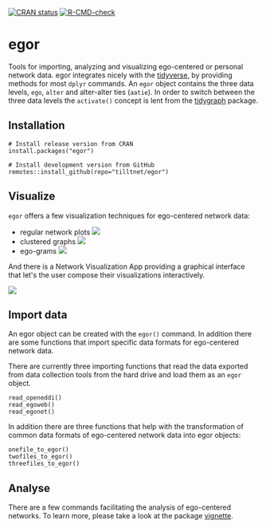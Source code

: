 <!-- badges: start -->
[![CRAN status](https://www.r-pkg.org/badges/version/egor)](https://CRAN.R-project.org/package=egor)
[![R-CMD-check](https://github.com/tilltnet/egor/actions/workflows/R-CMD-check.yaml/badge.svg)](https://github.com/tilltnet/egor/actions/workflows/R-CMD-check.yaml)
<!-- badges: end -->

# egor

Tools for importing, analyzing and visualizing ego-centered or personal network
data. egor integrates nicely with the [tidyverse](http://www.tidyverse.org), by
providing methods for most `dplyr` commands. An `egor` object contains the three
data levels, `ego`, `alter` and alter-alter ties (`aatie`). In order to switch
between the three data levels the `activate()` concept is lent from the
[tidygraph](https://github.com/thomasp85/tidygraph) package.

## Installation

    # Install release version from CRAN
    install.packages("egor")

    # Install development version from GitHub
    remotes::install_github(repo="tilltnet/egor")
    
## Visualize

`egor` offers a few visualization techniques for ego-centered network data:

- regular network plots ![](https://www.tillt.net/egor/reference/figures/network_plot.png)
- clustered graphs ![](https://www.tillt.net/egor/reference/figures/clustered_graphs.png)
- ego-grams ![](https://www.tillt.net/egor/reference/figures/ego_gram.png)

And there is a Network Visualization App providing a graphical interface that
let's the user compose their visualizations interactively. 

![](https://www.tillt.net/egor/reference/figures/vis_wizzard.png)

## Import data

An egor object can be created with the `egor()` command. In addition there are
some functions that import specific data formats for ego-centered network data.

There are currently three importing functions that read the data exported from
data collection tools from the hard drive and load them as an `egor` object.

```
read_openeddi()
read_egoweb()
read_egonet()
```

In addition there are three functions that help with the transformation of common data 
formats of ego-centered network data into egor objects:

```
onefile_to_egor()
twofiles_to_egor()
threefiles_to_egor()
```

## Analyse

There are a few commands facilitating the analysis of ego-centered networks. To
learn more, please take a look at the package 
[vignette](articles/using_egor.html).
